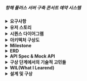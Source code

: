 ##### 항해 플러스 서버 구축 콘서트 예약 시스템

<details>
<summary><b>요구사항</b></summary>

<details>
<summary><b>Description</b></summary>

> 💡 아래 명세를 잘 읽어보고, 서버를 구현합니다.

- `콘서트 예약 서비스`를 구현해 봅니다.
- 대기열 시스템을 구축하고, 예약 서비스는 작업가능한 유저만 수행할 수 있도록 해야합니다.
- 사용자는 좌석예약 시에 미리 충전한 잔액을 이용합니다.
- 좌석 예약 요청시에, 결제가 이루어지지 않더라도 일정 시간동안 다른 유저가 해당 좌석에 접근할 수 없도록 합니다.

</details>

<details>
<summary><b>Requirements</b></summary>

- 아래 5가지 API 를 구현합니다.
    - 유저 토큰 발급 API
    - 예약 가능 날짜 / 좌석 API
    - 좌석 예약 요청 API
    - 잔액 충전 / 조회 API
    - 결제 API
- 각 기능 및 제약사항에 대해 단위 테스트를 반드시 하나 이상 작성하도록 합니다.
- 다수의 인스턴스로 어플리케이션이 동작하더라도 기능에 문제가 없도록 작성하도록 합니다.
- 동시성 이슈를 고려하여 구현합니다.
- 대기열 개념을 고려해 구현합니다.
</details>

<details>
<summary><b>API Specs</b></summary>



1️⃣ **`주요` 유저 대기열 토큰 기능**

- 서비스를 이용할 토큰을 발급받는 API를 작성합니다.
- 토큰은 유저의 UUID 와 해당 유저의 대기열을 관리할 수 있는 정보 ( 대기 순서 or 잔여 시간 등 ) 를 포함합니다.
- 이후 모든 API 는 위 토큰을 이용해 대기열 검증을 통과해야 이용 가능합니다.

> 기본적으로 폴링으로 본인의 대기열을 확인한다고 가정하며, 다른 방안 또한 고려해보고 구현해 볼 수 있습니다.
>

**2️⃣ `기본` 예약 가능 날짜 / 좌석 API**

- 예약가능한 날짜와 해당 날짜의 좌석을 조회하는 API 를 각각 작성합니다.
- 예약 가능한 날짜 목록을 조회할 수 있습니다.
- 날짜 정보를 입력받아 예약가능한 좌석정보를 조회할 수 있습니다.

> 좌석 정보는 1 ~ 50 까지의 좌석번호로 관리됩니다.
>

3️⃣ **`주요` 좌석 예약 요청 API**

- 날짜와 좌석 정보를 입력받아 좌석을 예약 처리하는 API 를 작성합니다.
- 좌석 예약과 동시에 해당 좌석은 그 유저에게 약 5분간 임시 배정됩니다. ( 시간은 정책에 따라 자율적으로 정의합니다. )
- 만약 배정 시간 내에 결제가 완료되지 않는다면 좌석에 대한 임시 배정은 해제되어야 하며 다른 사용자는 예약할 수 없어야 한다.

4️⃣ **`기본`**  **잔액 충전 / 조회 API**

- 결제에 사용될 금액을 API 를 통해 충전하는 API 를 작성합니다.
- 사용자 식별자 및 충전할 금액을 받아 잔액을 충전합니다.
- 사용자 식별자를 통해 해당 사용자의 잔액을 조회합니다.

5️⃣ **`주요` 결제 API**

- 결제 처리하고 결제 내역을 생성하는 API 를 작성합니다.
- 결제가 완료되면 해당 좌석의 소유권을 유저에게 배정하고 대기열 토큰을 만료시킵니다.


</details>

<details>
<summary><b>💡KEY POINT</b></summary>

- 유저간 대기열을 요청 순서대로 정확하게 제공할 방법을 고민해 봅니다.
- 동시에 여러 사용자가 예약 요청을 했을 때, 좌석이 중복으로 배정 가능하지 않도록 합니다.

</details>

</details>





<details>
<summary><b>유저 스토리</b></summary>

### 통합 시나리오

1. 클라이언트가 예약 가능한 날짜와 좌석 정보를 서버에 요청합니다.
2. 서버는 예약 가능한 날짜와 좌석 정보를 반환합니다.
3. 클라이언트가 사용자의 토큰을 요청하여 대기열에 진입합니다.
4. 서버는 대기열에서 사용자의 순서를 확인하고, 유효한 토큰을 발급합니다.
5. 클라이언트가 유효한 토큰을 이용해 좌석 예약을 서버에 요청합니다.
6. 서버는 좌석을 임시 예약하고, 예약 성공 여부를 반환합니다.
7. 예약 성공 시, 클라이언트가 결제를 서버에 요청합니다.
8. 서버는 결제 처리를 완료하고, 좌석 예약을 확정합니다.

### 세부 시나리오

#### 1. 예약 가능한 날짜 및 좌석 조회


1. 클라이언트가 서버에 `/available-dates` API를 호출하여 예약 가능한 날짜 목록을 요청합니다.
2. 서버는 예약 가능한 날짜 목록을 조회하여 클라이언트에 반환합니다.
3. 클라이언트가 특정 날짜를 선택하고, 서버에 `/available-seats` API를 호출하여 해당 날짜의 예약 가능한 좌석 정보를 요청합니다.
4. 서버는 해당 날짜의 예약 가능한 좌석 목록을 조회하여 클라이언트에 반환합니다.


#### 2. 유저 대기열 토큰 발급

1. 클라이언트가 서버에 `/token-request` API를 호출하여 대기열 토큰을 요청합니다.
2. 서버는 사용자의 UUID와 대기열 정보를 기반으로 토큰을 생성합니다.
3. 서버는 대기열에 사용자를 등록하고, 대기열 순서를 관리합니다.
4. 서버는 유효한 토큰을 클라이언트에 전달해야 합니다. 
5. 클라이언트는 대기열 상태를 확인하기 위해 서버에 주기적으로 대기열 상태를 요청(polling)하거나, 서버가 대기열 상태를 클라이언트에 전달(SSE)을 사용하거나 웹소켓을 이용해 통신할 수 있습니다. 
  - **Polling**:
    1. 클라이언트는 일정 주기로 서버에 `/queue-status` API를 호출하여 대기열 상태를 요청합니다.
    2. 서버는 현재 대기열 상태(현재 순서, 잔여 시간 등)를 조회하여 클라이언트에 반환합니다.
  - **SSE**:
    1. 클라이언트는 서버에 `/queue-status-sse` API를 호출하여 SSE 연결을 시작합니다.
    2. 서버는 대기열 상태가 변경될 때마다 클라이언트에 실시간으로 상태 정보를 전송합니다.
  - **WebSocket**:
    1. 클라이언트는 서버와 WebSocket 연결을 설정합니다.
    2. 서버는 대기열 상태가 변경될 때마다 클라이언트에 실시간으로 상태 정보를 전송합니다.


#### 3. 좌석 예약 요청


1. 클라이언트가 서버에 `/reserve-seat` API를 호출하여 좌석 예약 요청을 보냅니다.
2. 서버는 사용자의 토큰을 검증하여 유효성을 확인합니다.
3. 토큰이 유효한 경우, 서버는 해당 좌석을 사용자를 위해 임시 예약합니다.
4. 서버는 임시 예약 시간을 설정하고, 다른 사용자가 해당 좌석에 접근하지 못하도록 합니다.
5. 서버는 예약 성공 여부를 클라이언트에 반환합니다.

#### 4. 결제 처리


1. 클라이언트가 서버에 `/process-paymentEntity` API를 호출하여 결제 요청을 보냅니다.
2. 서버는 사용자의 토큰을 검증하여 유효성을 확인합니다.
3. 토큰이 유효한 경우, 서버는 좌석 예약 정보를 확인합니다.
4. 서버는 결제 처리를 진행합니다.
5. 결제가 성공하면 서버는 좌석 예약을 확정하고, 대기열 토큰을 만료시킵니다.
6. 서버는 결제 성공 메시지를 클라이언트에 반환합니다.
7. 결제가 실패할 경우, 서버는 임시 예약을 취소하고, 클라이언트에 실패 메시지를 반환합니다.

</details>






<details>
<summary><b>시퀀스 다이어그램</b></summary>


## part1: 대기열 생성 및 관리

![sequence-part-1.png](documents%2Fdiagram%2Fsequence-part-1.png)


## part2: 예약/결제

![sequence-part-2.png](documents%2Fdiagram%2Fsequence-part-2.png)

</details>



<details>
<summary><b>아키텍처 구상도</b></summary>

### 아키텍처 

![waiting-queue-archi.png](documents%2Farchitecture%2Fwaiting-queue-archi.png)


</details>



<details>
<summary><b>Milestone</b></summary>

### 마일스톤

#### 1주차 (6월 30일 - 7월 5일)
- **프로젝트 시작 및 초기 설정**
  - 프로젝트 저장소와 초기 폴더 구조를 설정합니다.
  - 프로젝트 요구사항을 분석하고 시나리오 및 시퀀스 다이어그램을 작성합니다.
  - 데이터베이스 스키마와 ERD를 계획하고 설계합니다.
  - Mock API를 작성합니다.

#### 2주차 (7월 6일 - 7월 12일)
- **대기열 시스템 구축**
  - 유저 토큰 발급 API 구현
  - 대기열 관리 시스템 구현
  - WebSocket을 통한 대기열 상태 확인 기능 개발

#### 3주차 (7월 13일 - 7월 19일)
- **예약 및 결제 기능 구현**
  - 예약 가능한 날짜/좌석 조회 API 구현
  - 좌석 예약 요청 API 구현
  - 잔액 충전/조회 API 구현
  - 결제 API 구현

#### 4주차 (7월 20일 - 7월 26일)
- **기능 고도화 및 리팩토링**
  - 코드 리팩토링 및 최적화
  - 유닛 테스트 작성 및 통합 테스트 수행
  - 에러 핸들링 및 예외 처리 강화

#### 5주차 (7월 27일 - 8월 2일)
- **대용량 트래픽 대비 개선**
  - 동시성 이슈 해결 및 성능 최적화
  - 로드 테스트 및 성능 모니터링 도구 설정
  - 다중 인스턴스 환경에서의 동작 확인 및 개선

#### 6주차 (8월 3일 - 8월 9일)
- **트러블 슈팅 및 모니터링**
  - 실시간 모니터링 시스템 구축
  - 로그 관리 및 분석 시스템 설정
  - 장애 대응 시나리오 테스트 및 문서화

#### 7주차 (8월 10일 - 8월 16일)
- **보안 강화 및 검토**
  - API 보안 검토 및 취약점 점검
  - 데이터 보호 및 개인정보 처리 방침 검토
  - 보안 관련 유닛 테스트 및 통합 테스트 수행

#### 8주차 (8월 17일 - 8월 23일)
- **최종 검토 및 배포 준비**
  - 전체 시스템 검토 및 최종 리팩토링
  - 배포 스크립트 작성 및 배포 환경 설정
  - 최종 문서화 및 사용자 가이드 작성

### 요약

- **1주차:** 프로젝트 설정 및 초기 설계.
- **2~3주차:** 기능 구현 (대기열 시스템, 예약 및 결제 기능).
- **4~8주차:** 고도화 및 리팩토링, 대용량 트래픽 트러블 슈팅 대비 개선.



```mermaid
gantt
  title 항해 플러스 서버 구축 콘서트 예약 시스템 마일스톤
  dateFormat  YYYY-MM-DD
  section 초기 설정 및 설계
    프로젝트 설정 및 설계         :done, des1, 2024-06-30, 2024-07-05

  section 기능 구현
    대기열 시스템 구축             :active, dev1, 2024-07-06, 2024-07-11
    예약 및 결제 기능 구현        :active, dev2, 2024-07-14, 2024-07-19

  section 기능 고도화 및 리팩토링
    코드 리팩토링 및 테스트        :active, enh1, 2024-07-20, 2024-07-25

  section 버퍼 기간
    버퍼 기간                     :active, buf1, 2024-07-26, 2024-07-28

  section 대용량 트래픽 대비 개선
    성능 최적화 및 트러블 슈팅     :active, opt1, 2024-07-29, 2024-08-02

  section 버퍼 기간
    버퍼 기간                     :active, buf2, 2024-08-03, 2024-08-04

  section 트러블 슈팅 및 모니터링
    실시간 모니터링 및 로그 관리   :active, mon1, 2024-08-05, 2024-08-09

  section 보안 강화 및 검토
    보안 검토 및 강화             :active, sec1, 2024-08-10, 2024-08-14

  section 버퍼 기간
    버퍼 기간                     :active, buf3, 2024-08-15, 2024-08-16

  section 최종 검토 및 배포 준비
    시스템 검토 및 배포 준비       :active, rel1, 2024-08-17, 2024-08-23

```



</details>






<details>
<summary><b>ERD</b></summary>

### erd

![erd.png](documents%2Ferd%2Ferd.png)


</details>





<details>
<summary><b>API Spec & Mock API</b></summary>

## 유저 토큰 발급 API

### Endpoint
```http request
POST http://localhost:24000/queue-management/api/token
Content-Type: application/json
```

### Request Body
```json
{
  "userId": "spring123",
  "requestedTime": "2024-07-03T10:00:00",
  "priority": 2
}
```

### Response
- **Status Code: 201 Created**
- **Headers:**
  - `Content-Type: application/json`
  - `Date: Thu, 04 Jul 2024 14:52:58 GMT`
- **Body:**
  ```json
  {
    "userId": "spring123",
    "tokenValue": "ce586fe5-78fb-4124-8e83-7cb164fbf58b",
    "remainingTime": "2024-07-05T00:22:58.008573",
    "position": 1,
    "validUntil": "2024-07-05T00:52:58.008641",
    "status": "WAITING"
  }
  ```
![token-issue.png](documents%2Fmock-api%2Ftoken-issue.png)

---

## 예약 가능한 날짜 목록 조회 API

### Endpoint
```http request
GET http://localhost:24000/api-orchestration/api/reservations/available-dates/1
```

### Response
- **Status Code: 200 OK**
- **Headers:**
  - `Content-Type: application/json`
  - `Date: Thu, 04 Jul 2024 14:55:57 GMT`
- **Body:**
  ```json
  {
    "concertId": 1,
    "availableDates": [
      "2024-07-10",
      "2024-07-11",
      "2024-07-12"
    ]
  }
  ```
![available-dates.png](documents%2Fmock-api%2Favailable-dates.png)

---

## 특정 날짜의 예약 가능한 좌석 목록 조회 API

### Endpoint
```http request
GET http://localhost:24000/api-orchestration/api/reservations/available-seats?concertId=1&date=2024-07-10
```

### Response
- **Status Code: 200 OK**
- **Headers:**
  - `Content-Type: application/json`
  - `Date: Thu, 04 Jul 2024 14:56:00 GMT`
- **Body:**
  ```json
  {
    "concertId": 1,
    "date": "2024-07-10",
    "availableSeats": [
      {"seatId": 1, "seatNumber": "A1"},
      {"seatId": 2, "seatNumber": "A2"},
      ...
    ]
  }
  ```
![retrieve-seats-by-date-params.png](documents%2Fmock-api%2Fretrieve-seats-by-date-params.png)

---

## 좌석 예약 요청 API

### Endpoint
```http request
POST http://localhost:24000/api-orchestration/api/reservations/reserve-seat
Content-Type: application/json
```

### Request Body
```json
{
  "userId": 1,
  "concertOptionId": 1,
  "seatId": 1,
  "date": "2024-07-10"
}
```

### Response
- **Status Code: 200 OK**
- **Headers:**
  - `Content-Type: application/json`
  - `Date: Thu, 04 Jul 2024 14:45:42 GMT`
- **Body:**
  ```json
  {
    "reservationId": 1,
    "userId": 1,
    "concertOptionId": 1,
    "seatId": 1,
    "status": "TEMPORARY_RESERVED",
    "message": "2024-07-04T23:50:42.733509분간 예약되었습니다."
  }
  ```
![reserve-seat.png](documents%2Fmock-api%2Freserve-seat.png)

---

## 잔액 충전 API

### Endpoint
```http request
POST http://localhost:24000/api-orchestration/api/balance/charge
Content-Type: application/json
```

### Request Body
```json
{
  "userId": 1,
  "amount": 100.00
}
```

### Response
- **Status Code: 200 OK**
- **Headers:**
  - `Content-Type: application/json`
  - `Date: Thu, 04 Jul 2024 14:45:45 GMT`
- **Body:**
  ```json
  {
    "userId": 1,
    "amount": 100.00
  }
  ```
![charge-balance.png](documents%2Fmock-api%2Fcharge-balance.png)

---

## 잔액 조회 API

### Endpoint
```http request
POST http://localhost:24000/api-orchestration/api/balance/payment
Content-Type: application/json
```

### Request Body
```json
{
  "userId": 1,
  "reservationId": 1,
  "amount": 100.00
}
```

### Response
- **Status Code: 200 OK**
- **Headers:**
  - `Content-Type: application/json`
  - `Date: Thu, 04 Jul 2024 14:45:46 GMT`
- **Body:**
  ```json
  {
    "paymentId": 1,
    "userId": 1,
    "reservationId": 1,
    "amount": 100.00,
    "status": "CONFIRMED",
    "message": "결제가 정상 처리되었고, 좌석도 예약 완료"
  }
  ```
![retrieve-balance.png](documents%2Fmock-api%2Fretrieve-balance.png)

</details>








<details>
<summary><b>구상 단계에서의 기술적 고민들</b></summary>

# 구상 단계에서의 기술적 고민들

## 1. 대기열 상태 인지 방법

대기열 상태를 유저에게 전달하는 방법에 대해 고민했다. 

### Polling

- **방법**: Polling 방식은 클라이언트가 일정한 주기로 서버에 대기열 상태를 요청하고, 서버가 해당 정보를 응답하는 방식이다.
- **장점**: Polling은 구현이 간단하다. 
- **해결하는 문제**: 대기열 상태를 주기적으로 업데이트하여 클라이언트가 최신 정보를 얻을 수 있도록 한다. 주기성을 두어 부하를 조절할 수 있다.
- **예상되는 어려움**:
  - 동기적으로 작동하여 서버와 클라이언트 모두에서 성능 최적화가 어렵다. 
  - 실시간성이 떨어지며, 대기열 상태가 자주 변경될 경우 업데이트가 지연될 수 있다.

### Server-Sent Events (SSE)

- **방법**: SSE 방식은 서버가 클라이언트에 실시간으로 대기열 상태를 전송하는 단방향 통신 방식이다. 클라이언트는 초기 연결을 설정한 후 서버에서 보내는 이벤트를 수신한다.

- **장점**: SSE는 서버에서 클라이언트로 실시간 이벤트를 전송할 수 있습니다. 실시간성이 반영된다.

- **해결하는 문제**:
  - 서버에서 클라이언트로의 실시간 데이터 전송을 통해 대기열 상태 변경을 즉시 반영할 수 있다.
  - 클라이언트의 반복적인 요청을 줄여 서버 부하를 감소시킨다.

- **예상되는 어려움**:
  - 많은 클라이언트가 연결될 경우 서버 부하가 증가할 수 있다. 
  - 모든 이벤트에 대해 처리하다 보면, 대규모 트래픽 환경에서 서버 부하가 심해질 수 있다. 특히 이벤트 방식의 비동기 처리를 고려한다면 서버에서 동시에 처리해야 하는 이벤트의 양이 증가하면 큰 부하가 예상된다.

### WebSocket

- **방법**: WebSocket 방식은 서버와 클라이언트 간의 양방향 실시간 통신을 가능하게 한다. 초기 연결 이후 지속적인 연결을 유지하며 데이터 전송 시 오버헤드가 적다.

- **장점**: WebSocket은 양방향 통신을 지원하여 대기열 상태 변경을 실시간으로 주고받을 수 있다.

- **해결하는 문제**:
  - 실시간 데이터 전송을 통해 대기열 상태를 즉시 업데이트하고, 양방향 통신으로 클라이언트와 서버 간 원활한 통신이 가능한다.
  - 효율적인 데이터 전송으로 대규모 트래픽을 처리할 수 있다.

- **예상되는 어려움**:
  - 구현이 복잡하고 방화벽이나 프록시 설정 문제를 겪을 수 있다.
  - 많은 클라이언트가 연결될 경우 서버 자원 소모에 대해 고민해야 한다.
  - 모든 이벤트에 대해 처리하다 보면, 대규모 트래픽 환경에서 서버 부하가 심해질 수 있다. 특히 이벤트 방식의 비동기 처리를 고려한다면 서버에서 동시에 처리해야 하는 이벤트의 양이 증가하면 큰 부하가 예상된다.



### 결론

대규모 서비스에서 웹소켓과 폴링을 선택할 때는, 실시간성과 연결 수용성 및 확장성을 중점으로 생각해보자.  

1. **실시간성이 중요한 경우**:
  - 웹소켓이 더 적합하다. 웹소켓은 실시간 양방향 통신을 제공하여 대기열 상태와 같은 실시간 업데이트를 효과적으로 처리할 수 있다.

2. **대규모 연결 및 확장성**:
  - 폴링이 더 적합할 수 있다. 폴링은 구현이 간단하고, 부하 조절이 용이하여 대규모 트래픽을 관리하기 쉽다. 폴링 주기를 최적화하고 상태 변경 감지를 통해 효율성을 개선할 수 있다.



## 2. 대기열 상태 업데이트 최적화

대기열 상태의 모든 변화를 실시간으로 전부 트래킹하는 것은 서버에 큰 부하를 줄 수 있다고 판단했다. 이에 대한 해결책으로 다음과 같은 방안을 고려했다.

### polling 최적화 

  1. **폴링 간격 최적화**: 클라이언트가 대기열 상태를 확인하는 폴링 주기를 최적화한다. 예를 들어, 초기 대기열에 진입한 사용자는 5초마다 폴링을 하고, 대기열 상위권에 근접한 사용자는 1초마다 폴링을 하도록 조정합니다. 이렇게 하면 서버의 부하를 최소화하면서도 사용자에게 중요한 시점에 실시간성을 제공할 수 있다.

  2. **상태 변경 감지**: 폴링 방식에서는 대기열 상태가 변경될 때만 클라이언트에게 응답하도록 서버를 설정한다. 상태가 변경되지 않았을 경우에는 응답을 보내지 않거나 최소한의 데이터만 전송하여 트래픽과 서버 부하를 줄일 수 있다.

### 이벤트 처리 최적화 

polling 대비 sse나 websocket을 사용하는 방식은 비동기적 프로세스를 이용할 수 있다는 장점이 있다. 그러나 모든 변화를 전부 감지하여 처리하면 서버 내부적으로 과도한 처리량이 발생할 수 있습니다. 이를 해결하기 위해 다음과 같은 방안을 고려했다.

1. **변경 구간 전송**: 대기열 상태의 모든 변화를 실시간으로 전송하는 대신, 대기열의 주요 변화만 전송한다. 예를 들어, 대기열 순서가 10명씩 변할 때마다 클라이언트에게 업데이트를 전송한다. 

2. **우선순위 기반 업데이트**: 대기열 상위에 있는 사용자가 더 자주 업데이트를 받도록 우선순위를 설정한다. 예를 들어, 대기열 상위 10명에게는 상태 변화를 실시간으로 전송하고, 나머지 사용자에게는 일정 간격(e.g. 1분)으로 요약된 상태를 전송한다. 

3. **이벤트 배치 처리**: 상태 변화를 개별적으로 처리하지 않고, 일정 시간 간격으로 배치 처리한다. 예를 들어, 1초 동안 발생한 모든 상태 변화를 모아서 한 번에 전송한다. 




## 3. 대기열 정보를 전달할 때 얼마나 정확해야 할까? 

대기 순서를 대기자들에게 알려주어야 한다는 요구 사항에 대해, 이 순서가 반드시 절대적으로 정확해야 할지에 대해서 고민할 필요가 있다. 대기 순서를 대략적으로 알려주어도 사용자에게 충분한 정보를 제공할 수 있다. 

### 대기열 데이터의 성격 및 특징

대기열 데이터의 성격과 특징을 생각해보자. 

- **변동성이 큰 데이터**: 대기열은 사용자 요청이 계속 들어오고 처리되는 과정에서 실시간으로 변동한다.
- **상대적인 정보**: 대기열은 특성상 상대적인 정보가 중요하다. 즉, 내 앞에 몇 명이 있는지가 절대적인 수치보다 중요하다.
- **예상 대기 시간**: 대기열은 그 자체의 정보보다 그로부터 얼마나 기다리는 시간이 중요하다. 


### 사용자 입장에서의 실질적인 니즈

대기열의 위와 같은 특성을 고려할 때, 실질적인 사용자의 니즈를 생각해보자. 

- **투명성**: 사용자는 자신의 요청이 처리되고 있다는 확신을 원한다. 따라서 본인의 위치 정보에 대한 정보는 어떤식으로든 제공되어야 한다. 
- **예측 가능성**: 사용자들은 자신이 얼마나 기다려야 하는지 알고 싶어 한다. 사용자 입장에서 대기열의 "몇 번째"라는 절대적인 사실 자체보다는 대기 시간이 어느 정도일지에 대한 정보가 더 중요할 수 있다. 
- **실제 알고 싶은 것**: 사용자 입장에서는 자신의 대기 순서가 정확히 몇 번째인지 알기보다는, 대략적인 위치나 예상 대기 시간을 알고 싶어 할 수 있다. 



### 대기 순서를 대략적으로 알려주는 방법

위와 같은 대기열의 특성과 사용자 니즈를 바탕으로, 대기 순서를 대략적으로 알려주는 몇 가지 방법을 고려해보자. 

1. **대기열 그룹화**:
  - 대기열을 여러 개의 그룹으로 나누어 사용자에게 그룹 내에서의 순서를 알려준다. 예를 들어, "당신은 현재 50-100번 그룹에 있습니다"와 같은 방식으로 정보를 제공한다. 이는 대기열의 변동성을 줄이면서도 사용자가 자신의 위치를 대략적으로 알 수 있도록 한다.

2. **ETA(Estimated Time of Arrival) 제공**:
  - 대기열 순서 대신 예상 대기 시간을 알려준다. 예를 들어, "현재 대기 시간은 약 5분입니다"와 같은 방식으로 정보를 제공하여 사용자가 얼마나 기다려야 하는지 알 수 있게 한다. 

3. **확률적 대기열 정보 제공**:
  - 대기열의 상태를 확률적으로 제공하여 사용자가 어느 정도 대기해야 할지를 대략적으로 예측할 수 있게 한다. 예를 들어, "당신은 현재 상위 20%의 대기열에 있습니다"와 같은 정보를 제공한다. 




  
### 결론

대기열은 매우 동적이다. 사용자 요청의 속도와 처리 시간에 따라 실시간으로 변동된다. 유저 수가 많을수록 대기열의 순서가 빠르게 변화할 수 있다. 이런 환경에서 절대적으로 정확한 순서보다 대략적인 순서나 예상 대기 시간을 제공하는 것이 실효성 차원에서 나은 선택일 수 있다.




</details>













<details>
<summary><b>WIL(What I Learend)</b></summary>






## jwt를 사용할 수 없는 이유(Opaque 토큰)

JWT (JSON Web Token)은 사용자 인증 및 정보 교환에 자주 사용되는 방식입니다. 현재 시나리오에서 JWT를 사용하는 것이 적합하지 않은 몇 가지 이유가 있습니다.

### 1. 동적 정보 업데이트의 어려움
JWT는 토큰 생성 시점에 정보를 인코딩하여 발행됩니다. 토큰이 발행된 후에는 토큰에 포함된 정보를 변경할 수 없습니다. 현재 시나리오에서는 사용자의 대기열 순서, 잔여 시간 등과 같은 동적 정보가 자주 변경됩니다. 이러한 정보를 실시간으로 업데이트하고 관리하는데 JWT를 사용하면 너무 많은 오버헤드가 예상됩니다.

### 2. 보안 및 유효성 검사
JWT는 클라이언트가 서버로부터 발급받아 이후 요청 시 포함하여 사용하는 방식입니다. 만약 대기열 토큰이 JWT로 구현된다면, 클라이언트가 토큰을 발급받은 이후에도 토큰의 유효성을 지속적으로 검증하고 대기열 상태를 업데이트하는 것이 어렵습니다. 대기열 시스템에서는 각 요청마다 토큰의 유효성을 확인하고, 대기열 상태를 갱신하며, 동시성 이슈를 관리해야 합니다. JWT는 이러한 요구사항을 충족하기 어렵습니다.

### 3. 토큰 만료 및 갱신
JWT는 만료 시간을 설정할 수 있지만, 만료된 토큰을 갱신하는 과정이 복잡할 수 있습니다. 대기열 시스템에서는 토큰의 유효성을 지속적으로 관리해야 하며, 토큰 만료 시 새로운 토큰을 발급받아야 합니다. 이러한 과정에서 발생할 수 있는 복잡성과 보안 문제를 고려할 때, JWT보다는 상태 저장 방식이 더 적합합니다.


### JWT에 대비되는 Opaque 토큰

Opaque 토큰은 JWT와 대비되는 다음과 같은 특징으로 인해 현재 시나리오에서 더 적합합니다.

1. **불투명성**:
- Opaque 토큰은 클라이언트가 그 내용을 해석할 수 없는 무작위 문자열로 구성됩니다. 토큰 자체에 정보를 포함하지 않으므로, 클라이언트가 토큰의 내용을 알 수 없습니다.

2. **상태 저장 방식 및 실시간성**:
- Opaque 토큰은 서버 측에서 상태 정보를 저장하고 관리합니다. 서버는 토큰과 연관된 모든 정보를 데이터베이스나 메모리에 저장하며, 클라이언트의 요청 시 이 정보를 조회하여 유효성을 검사합니다. 이는 동적 정보의 실시간 업데이트를 가능하게 합니다.
- Opaque 토큰은 서버 측에서 중앙 집중적으로 관리되므로, 토큰의 유효 기간과 상태를 동적으로 조정할 수 있습니다. 이는 대기열 시스템에서 각 사용자의 상태를 실시간으로 관리하고, 필요한 경우 토큰을 갱신하거나 무효화하는 데 적합합니다.

3. **유효성 검사**:
- 각 요청마다 서버에서 토큰의 유효성을 검사합니다. 서버는 내부 상태를 기반으로 토큰의 유효성을 확인하고, 필요할 경우 토큰을 무효화하거나 갱신할 수 있습니다. 이는 대기열 상태와 같은 동적 정보를 효과적으로 관리하는 데 유리합니다.

Opaque 토큰은 클라이언트가 토큰의 내용을 해석할 수 없게 하여 보안을 강화하고, 서버 측에서 상태 정보를 중앙에서 관리할 수 있도록 하는 방식입니다.
이러한 특성으로 사용자 대기열 관리와 같은 시나리오에서 특히 유용하며, JWT보다 적합한 선택이 될 수 있습니다.




</details>





<details>



<summary><b>설계 및 구상</b></summary>


<details>
<summary><b>개략적 규모 측정</b></summary>


## 시스템 규모 가정

- **총 유저 수**: 1,000,000명
- **수용 가능한 관객 수**: 100,000명
- **대기열 진입 유저 수**: 110,000명 (수용 가능한 관객 수의 110%)

## 유량 제어 메커니즘

- **처리 방식**: 은행 창구식 처리 방식을 채택하여 항상 활성 상태 인원수를 유지한다. (c.f. vs. 놀이공원 방식)
- **처리열 동시 접속 최대 인원수**: 6,000명
- **인원별 활성 상태 최대 시간**: 5분
- **인원별 활성 상태 시간 연장 가능 여부**: 향후 검토

## 트래픽 분석

1. **대기열 생성 및 관리**
  - 예상 트래픽: 전체 유저가 티켓팅에 동시에 접속한다고 가정.
  - 접속 희망 최대 유저 수: 1,000,000명
  - 대기열 진입 최대 유저 수: 110,000명
2. **대기열 인입 및 처리**
  - **인입율**: 초기 접속 유저의 인입 처리율은 분당 10,000명
  - **처리율**: 대기열에서 처리열로 분당 최대 6,000명의 유저 이동 가능.
  - **처리 과정**: 대기열에서 한 명이 처리열로 이동하면, 바로 다음 유저가 대기열에 추가된다.
3. **유량 제어**
  - **대기열 유량 제어**: 대기열에서는 최대 수용 인원 수를 100,000명으로 제한함으로써 대기열 서버의 부하를 관리한다.
  - **처리열 유량 제어**: 처리열에서는 분당 최대 6,000명의 요청을 처리함으로써 서버의 부하를 관리한다.
  - **구체적인 처리 메커니즘**: 유저의 상태를 추적하고 관리하는 방식은 다음과 같다.
    1. **상태 코드 부여**: 각 유저에게 고유의 토큰을 부여하여 대기열과 처리열에서 상태를 추적한다. 다음과 같은 상태 코드를 사용할 수 있다.
      - `대기`: 대기열에서 기다리고 있는 상태
      - `처리 중`: 처리열로 이동하여 활성 상태인 유저
      - `완료`: 예약을 성공적으로 마친 상태
      - `재진입`: 5분의 시간이 만료되어 대기열로 다시 돌아간 상태
    2. **상태 전이 관리**: 시스템은 일정 시간 간격으로 유저의 상태를 점검한다. 이때 상태 코드 혹은 TTL를 이용하여 전이를 관리한다. (시간 기반 트리거링 + 이벤트 기반 트리거링)
  - **시간 제약**: 처리열로 이동한 유저는 최대 시간(예: 5분) 동안 예약을 시도할 수 있다.
  - **처리 후 대기열 재진입**: 예약이 완료되지 않은 유저는 5분 후에 처리열에서 제거되며, 대기열로 재진입하여 다시 대기열 처리 과정을 반복한다.

## TPS 및 QPS 산정

1. **대기열 부분**
- **대기열 진입 TPS**: 전체 유저가 1분 동안 접속을 시도할 경우, 분당 10,000명씩 대기열에 진입한다고 가정.
- 대기열 진입 최대 TPS: 10,000명 ÷ 60초 = 약 167 TPS
- **대기열 상태 조회 TPS**: 최대 110,000명의 유저가 대기열 상태를 확인하기 위해 주기적으로 요청을 보낸다고 가정.
- 대기열 상태 조회 주기: 10초 간격
- 대기열 상태 조회 API Call MAX: 110,000명 ÷ 10초 = 11,000 API Call/초
- 대기열 상태 조회 QPS: 11,000 QPS
1. **처리열 부분**
  - **처리열 진입 TPS**: 처리열 MAX 수용치는 6,000명임에 따라 진입 요청의 최대 값은 6,000/분.
    - 처리열 진입 TPS: 6,000명 ÷ 60초 = 100 TPS
  - **처리열 상태 조회 TPS**: 처리열에 있는 유저들이 예약 상태를 주기적으로 확인한다고 가정.
    - 처리열 상태 조회 주기: 10초 간격
    - 처리열 상태 조회 API Call MAX: 6,000명 ÷ 10초 = 600 API Call
    - 처리열 상태 조회 QPS: 600 QPS
2. **예약 및 결제 (본 API) 부분**
  - 각 단계별 유저의 분포를 고려하여 계산.
  - **예약 가능 좌석 조회 TPS/QPS**: 처리열 유저들의 50%가 조회 요청한다고 가정.
    - 예약 가능 좌석 조회 QPS: 6,000명 × 50% ÷ 60초 = 50 QPS
  - **예약 상태 조회 TPS/QPS**: 처리열 유저들의 30%가 예약 상태 조회 요청한다고 가정.
    - 예약 상태 조회 QPS: 6,000명 × 30% ÷ 60초 = 30 QPS
  - **결제 처리 TPS/QPS**: 처리열 유저들의 20%가 결제 요청한다고 가정.
    - 결제 처리 TPS: 6,000명 × 20% ÷ 60초 = 20 TPS

## 이탈율 고려

실제 예약 단계에서 이탈되는 유저가 5%라고 가정하면, 6,000명의 유저가 처리열로 이동할 때 실제로 예약을 완료하는 유저는 95%인 5,700명.

## 100,000 좌석 마감에 걸리는 시간

- 매 분마다 6,000명이 처리열로 이동하고 이 중 5,700명이 실제로 예약을 완료한다고 가정.
- 따라서, 매 분 5,700명이 예약을 완료.
- 100,000 좌석을 예약하려면 100,000 ÷ 5,700 ≈ 17.54분이 필요.

## 물리 스펙 검토

### 어플리케이션 서버 성능 및 스펙 가정

어플리케이션 서버의 경우, 높은 CPU 성능을 가진 저비용 인스턴스를 여러 개 사용하는 것이 효과적일 수 있다. 또한, 고성능 비동기 처리를 위해 웹플럭스(WebFlux)나 Netty와 같은 기술을 고려할 수 있다.

- **어플리케이션 서버 스펙**: AWS t3.medium 인스턴스(vCPU 4개, 메모리 2GB)
- **스프링 부트**: 3.3.1
- **Tomcat**: 9.0
- **TPS**: 인스턴스 당 약 100 TPS (일반적인 웹 애플리케이션 기준)
- **QPS**: 인스턴스 당 약 1,000 QPS (일반적인 웹 애플리케이션 기준)

### DB 서버 성능 및 스펙 가정

- **DB 서버 스펙**: AWS RDS db.m5.large (vCPU 2개, 메모리 8GB)
- **MySQL 버전**: 8.0
- **DB TPS**: 인스턴스 당 약 1,000 TPS (읽기/쓰기 혼합 워크로드 기준)
- **DB QPS**: 인스턴스 당 약 10,000 QPS (읽기 기준)

## 물리 스펙 검토

### 어플리케이션 서버 TPS 및 QPS 감당 가능성 검토

1. **대기열 부분**
  - 대기열 진입 TPS: 167 TPS
    -> 2 x t3.medium 인스턴스 (100 TPS/인스턴스)
  - 대기열 상태 조회 QPS: 11,000 QPS
    -> 11 x t3.medium 인스턴스 (1,000 QPS/인스턴스)
2. **처리열 부분**
  - 처리열 진입 TPS: 100 TPS
    -> 1 x t3.medium 인스턴스
  - 처리열 상태 조회 QPS: 600 QPS
    -> 1 x t3.medium 인스턴스
3. **예약 및 결제 처리**
  - 예약 가능 좌석 조회 QPS: 50 QPS
    -> 1 x t3.medium 인스턴스
  - 예약 상태 조회 QPS: 30 QPS
    -> 1 x t3.medium 인스턴스
  - 결제 처리 TPS: 20 TPS
    -> 1 x t3.medium 인스턴스

### DB 서버 TPS 및 QPS 감당 가능성 검토

1. **대기열 상태 조회**
  - 읽기: 11,000 QPS
    -> 2 x db.m5.large 인스턴스 (10,000 QPS/인스턴스)
  - 쓰기: 167 TPS
    -> 1 x db.m5.large 인스턴스
2. **처리열 상태 조회**
  - 읽기: 600 QPS
    -> 1 x db.m5.large 인스턴스
  - 쓰기: 100 TPS
    -> 1 x db.m5.large 인스턴스
3. **예약 및 결제 처리**
  - 읽기: 80 QPS
    -> 1 x db.m5.large 인스턴스
  - 쓰기: 20 TPS
    -> 1 x db.m5.large 인스턴스

### 트래픽 처리를 위한 총 필요 인스턴스

- **어플리케이션 서버**:

  2 (대기열 진입) + 11 (대기열 상태 조회) + 1 (처리열 진입) + 1 (처리열 상태 조회) + 1 (예약 가능 좌석 조회) + 1 (예약 상태 조회) + 1 (결제 처리) = **18 인스턴스**

- **DB 서버**:

  2 (대기열 상태 조회 읽기) + 1 (대기열 상태 조회 쓰기) + 1 (처리열 상태 조회 읽기) + 1 (처리열 상태 조회 쓰기) + 1 (예약 및 결제 처리 읽기) + 1 (예약 및 결제 처리 쓰기) = **7 인스턴스**


## 비용 산정

### 어플리케이션 서버 비용

- **필요한 인스턴스 수**: 18개
- **시간당 비용**: $0.0416 (AWS t3.medium 인스턴스 기준)
- **월간 비용 계산**:
  - 시간당 비용: 18 인스턴스 x $0.0416/인스턴스 = $0.7488
  - 일일 비용: $0.7488 x 24시간 = $17.9712
  - 월간 비용: $17.9712 x 30일 = $539.136

### DB 서버 비용

- **필요한 인스턴스 수**: 7개
- **시간당 비용**: $0.096 (AWS RDS db.m5.large 인스턴스 기준)
- **월간 비용 계산**:
  - 시간당 비용: 7 인스턴스 x $0.096/인스턴스 = $0.672
  - 일일 비용: $0.672 x 24시간 = $16.128
  - 월간 비용: $16.128 x 30일 = $483.84

### 총 비용

- **어플리케이션 서버 비용**: $539.136/월
- **DB 서버 비용**: $483.84/월
- **총 월간 비용**: $539.136 + $483.84 = $1,022.976/월

## 유의미한 도출

병목 예상 구간 -> 대기열 관리, 특히 대기열 조회 부분!

</details>

</details>


